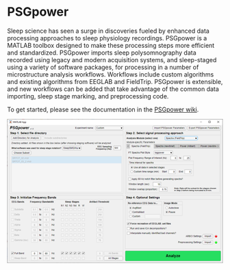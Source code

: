 # PSGpower
Sleep science has seen a surge in discoveries fueled by enhanced data processing approaches to sleep physiology recordings. PSGpower is a MATLAB toolbox designed to make these processing steps more efficient and standardized. PSGpower imports sleep polysomnography data recorded using legacy and modern acquisition systems, and sleep-staged using a variety of software packages, for processing in a number of microstructure analysis workflows. Workflows include custom algorithms and existing algorithms from EEGLAB and FieldTrip. PSGpower is extensible, and new workflows can be added that take advantage of the common data importing, sleep stage marking, and preprocessing code.

To get started, please see the documentation in the [PSGpower wiki](https://github.com/afitzroy/psgpower/wiki).

<p style="text-align:center;"><img src=https://github.com/afitzroy/psgpower/blob/public/documentation/GUIsnapshot.png></p>
